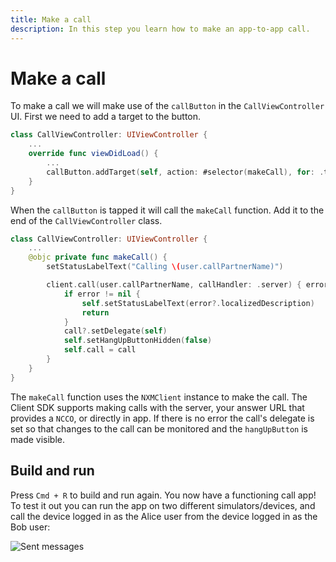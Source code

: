 ```yaml
---
title: Make a call
description: In this step you learn how to make an app-to-app call.
---
```


# Make a call

To make a call we will make use of the `callButton` in the `CallViewController` UI. First we need to add a target to the button.

```swift
class CallViewController: UIViewController {
    ...
    override func viewDidLoad() {
        ...
        callButton.addTarget(self, action: #selector(makeCall), for: .touchUpInside)
    }
}
```

When the `callButton` is tapped it will call the `makeCall` function. Add it to the end of the `CallViewController` class.

```swift
class CallViewController: UIViewController {
    ...
    @objc private func makeCall() {
        setStatusLabelText("Calling \(user.callPartnerName)")

        client.call(user.callPartnerName, callHandler: .server) { error, call in
            if error != nil {
                self.setStatusLabelText(error?.localizedDescription)
                return
            }
            call?.setDelegate(self)
            self.setHangUpButtonHidden(false)
            self.call = call
        }
    }
}
```

The `makeCall` function uses the `NXMClient` instance to make the call. The Client SDK supports making calls with the server, your answer URL that provides a `NCCO`, or directly in app. If there is no error the call's delegate is set so that changes to the call can be monitored and the `hangUpButton` is made visible.  


## Build and run

Press `Cmd + R` to build and run again. You now have a functioning call app! To test it out you can run the app on two different simulators/devices, and call the device logged in as the Alice user from the device logged in as the Bob user:

![Sent messages](/images/client-sdk/ios-in-app-voice/active-call.png)
